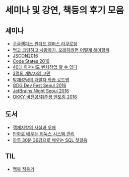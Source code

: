 세미나 및 강연, 책등의 후기 모음
================================

세미나
------
- [구글캠퍼스 원티드 캠퍼스 리쿠르팅](http://jojoldu.tistory.com/22)
- [먹고 코딩하고 사랑하기, 오래하려면 어떻게 해야할까](http://jojoldu.tistory.com/24)
-	[JSCON2016](./seminar/jscon2016/README.md)
-	[Code States 2016](./seminar/CodeStates2016/README.md)
-	[40대 아저씨도 벤처창업 할 수 있다](./seminar/40대아저씨도_벤처창업_할수있다_토크콘서트/README.md)
-	[3명의 개발자의 고민](./seminar/3명의_개발자의_고민/README.md)
-	[박재성님의 개발자 학습 로드맵](./seminar/개발자학습로드맵/README.md)
- [GDG Dev Fest Seoul 2016](./seminar/GDG_DevFestSeoul_2016/README.md)
- [JetBrains Night Seoul 2016](./seminar/JetBrainNight2016/README.md)
- [OKKY 비전공/취준생 멘토링 2016](./seminar/OKKY_비전공자멘토링_2016/README.md)

도서
----

-	[객체지향의 사실과 오해](./book/객체지향의_사실과_오해/README.md)
-	[만화로 배우는 리눅스 시스템 관리](./book/만화로_배우는_리눅스_시스템_관리/README.md)
-	[하루 30분 36강으로 배우는 SQL 첫걸음](./book/SQL첫걸음/README.md)

TIL
----

- [맥북 적응기](./til/맥북_적응기/README.md)
